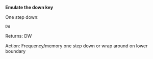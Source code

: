 __Emulate the down key__

One step down:

	DW

Returns: DW

Action: Frequency/memory one step down or wrap around on lower boundary
